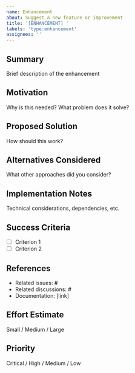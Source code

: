 ```yaml
---
name: Enhancement
about: Suggest a new feature or improvement
title: '[ENHANCEMENT] '
labels: 'type:enhancement'
assignees: ''
---
```


## Summary
Brief description of the enhancement

## Motivation
Why is this needed? What problem does it solve?

## Proposed Solution
How should this work?

## Alternatives Considered
What other approaches did you consider?

## Implementation Notes
Technical considerations, dependencies, etc.

## Success Criteria
- [ ] Criterion 1
- [ ] Criterion 2

## References
- Related issues: #
- Related discussions: #
- Documentation: [link]

## Effort Estimate
Small / Medium / Large

## Priority
Critical / High / Medium / Low
